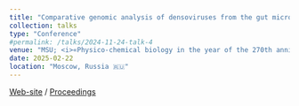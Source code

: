 ```yaml
---
title: "Comparative genomic analysis of densoviruses from the gut microbiota of bats; expanding the understanding of the role of bats in One Health"
collection: talks
type: "Conference"
#permalink: /talks/2024-11-24-talk-4
venue: "MSU; <i>«Physico-chemical biology in the year of the 270th anniversary of MSU»</i>"
date: 2025-02-22
location: "Moscow, Russia 🇷🇺"
---
```


<a href="https://fhb270.belozersky.msu.ru"><i class="fas fa-fw fa-link zoom" aria-hidden="true"></i>Web-site</a> / 
<a href="https://fhb270.belozersky.msu.ru/sbornik-tezisov/"><i class="fas fa-fw fa-link zoom" aria-hidden="true"></i>Proceedings</a>